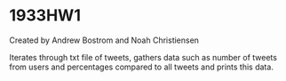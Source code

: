 # 1933HW1
Created by Andrew Bostrom and Noah Christiensen

Iterates through txt file of tweets, gathers data such as number of tweets from users and percentages compared to all tweets and prints this data.
